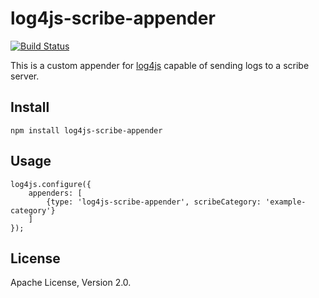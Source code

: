 # log4js-scribe-appender
[![Build Status](https://travis-ci.org/prezi/log4js-scribe-appender.svg)](https://travis-ci.org/prezi/log4js-scribe-appender)

This is a custom appender for [log4js](https://github.com/nomiddlename/log4js-node) capable of sending logs to a scribe server.

## Install

    npm install log4js-scribe-appender

## Usage

    log4js.configure({
        appenders: [
            {type: 'log4js-scribe-appender', scribeCategory: 'example-category'}
        ]
    });

## License
Apache License, Version 2.0.
